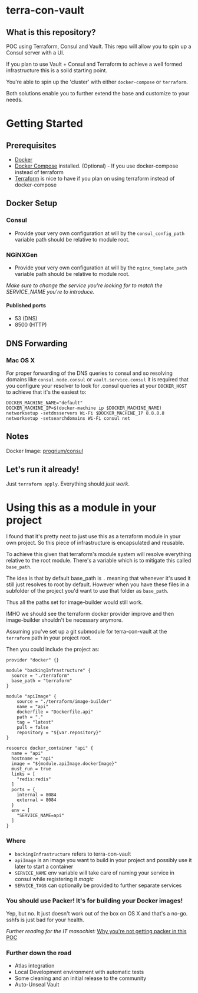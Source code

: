 terra-con-vault
===============

What is this repository?
------------------------

POC using Terraform, Consul and Vault. This repo will allow you to spin up a Consul server with a UI.

If you plan to use Vault + Consul and Terraform to achieve a well formed infrastructure this is a solid starting point.

You're able to spin up the 'cluster' with either `docker-compose` or `terraform`.

Both solutions enable you to further extend the base and customize to your needs.

Getting Started
===============

Prerequisites
-------------

-	[Docker](https://docs.docker.com/installation/)
-	[Docker Compose](https://docs.docker.com/compose/install/) installed. (Optional) - If you use docker-compose instead of terraform
-	[Terraform](https://terraform.io/) is nice to have if you plan on using terraform instead of docker-compose

Docker Setup
------------

### Consul

-	Provide your very own configuration at will by the `consul_config_path` variable path should be relative to module root.

### NGiNXGen

-	Provide your very own configuration at will by the `nginx_template_path` variable path should be relative to module root.

*Make sure to change the service you're looking for to match the SERVICE_NAME you're to introduce.*

#### Published ports

-	53 (DNS)
-	8500 (HTTP)

DNS Forwarding
--------------

### Mac OS X

For proper forwarding of the DNS queries to consul and so resolving domains like `consul.node.consul` or `vault.service.consul` it is required that you configure your resolver to look for .consul queries at your `DOCKER_HOST` to achieve that it's the easiest to:

```shell
DOCKER_MACHINE_NAME="default"
DOCKER_MACHINE_IP=$(docker-machine ip $DOCKER_MACHINE_NAME)
networksetup -setdnsservers Wi-Fi $DOCKER_MACHINE_IP 8.8.8.8
networksetup -setsearchdomains Wi-Fi consul net
```

Notes
-----

Docker Image: [progrium/consul](https://hub.docker.com/r/progrium/consul/)

Let's run it already!
---------------------

Just `terraform apply`. Everything should *just work*.

Using this as a module in your project
======================================

I found that it's pretty neat to just use this as a terraform module in your own project. So this piece of infrastructure is encapsulated and reusable.

To achieve this given that terraform's module system will resolve everything relative to the root module. There's a variable which is to mitigate this called `base_path`.

The idea is that by default base_path is `.` meaning that whenever it's used it still just resolves to root by default. However when you have these files in a subfolder of the project you'd want to use that folder as `base_path`.

Thus all the paths set for image-builder would still work.

IMHO we should see the terraform docker provider improve and then image-builder shouldn't be necessary anymore.

Assuming you've set up a git submodule for terra-con-vault at the `terraform` path in your project root.

Then you could include the project as:

```
provider "docker" {}

module "backingInfrastructure" {
  source = "./terraform"
  base_path = "terraform"
}

module "apiImage" {
    source = "./terraform/image-builder"
    name = "api"
    dockerfile = "Dockerfile.api"
    path = "."
    tag = "latest"
    pull = false
    repository = "${var.repository}"
}

resource docker_container "api" {
  name = "api"
  hostname = "api"
  image = "${module.apiImage.dockerImage}"
  must_run = true
  links = [
    "redis:redis"
  ]
  ports = {
    internal = 8084
    external = 8084
  }
  env = [
    "SERVICE_NAME=api"
  ]
}

```

### Where

-	`backingInfrastructure` refers to terra-con-vault
-	`apiImage` is an image you want to build in your project and possibly use it later to start a container
-	`SERVICE_NAME` env variable will take care of naming your service in consul while registering it *magic*
-	`SERVICE_TAGS` can optionally be provided to further separate services

### You should use Packer! It's for building your Docker images!

Yep, but no. It just doesn't work out of the box on OS X and that's a no-go. sshfs is just bad for your health.

*Further reading for the IT masochist:* [Why you're not getting packer in this POC](https://github.com/mitchellh/packer/wiki/Using-packer-on-Mac-OS-X-with-boot2docker)

### Further down the road

-	Atlas integration
-	Local Development environment with automatic tests
-	Some cleaning and an initial release to the community
-	Auto-Unseal Vault
